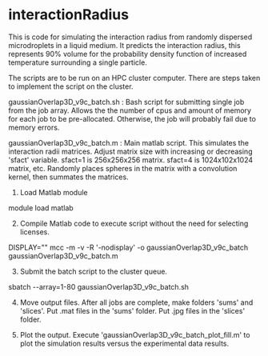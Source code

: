 # interactionRadius
This is code for simulating the interaction radius from randomly dispersed microdroplets in a liquid medium.  It predicts the interaction radius, this represents 90% volume for the probability density function of increased temperature surrounding a single particle. 

The scripts are to be run on an HPC cluster computer. There are steps taken to implement the script on the cluster.

gaussianOverlap3D_v9c_batch.sh : Bash script for submitting single job from the job array. Allows the the number of cpus and amount of memory for each job to be pre-allocated.  Otherwise, the job will  probably fail due to memory errors.

gaussianOverlap3D_v9c_batch.m : Main matlab script.  This simulates the interaction radii matrices. Adjust matrix size with increasing or decreasing 'sfact' variable.  sfact=1 is 256x256x256 matrix.  sfact=4 is 1024x102x1024 matrix, etc. Randomly places spheres in the matrix with a convolution kernel, then summates the matrices.  

1. Load Matlab module

module load matlab

2. Compile Matlab code to execute script without the need for selecting licenses.

DISPLAY="" mcc -m -v -R '-nodisplay' -o gaussianOverlap3D_v9c_batch gaussianOverlap3D_v9c_batch.m

3. Submit the batch script to the cluster queue.

sbatch --array=1-80 gaussianOverlap3D_v9c_batch.sh

4. Move output files. After all jobs are complete, make folders 'sums' and 'slices'.  Put .mat files in the 'sums' folder. Put .jpg files in the 'slices' folder.

5. Plot the output. Execute 'gaussianOverlap3D_v9c_batch_plot_fill.m' to plot the simulation results versus the experimental data results.
